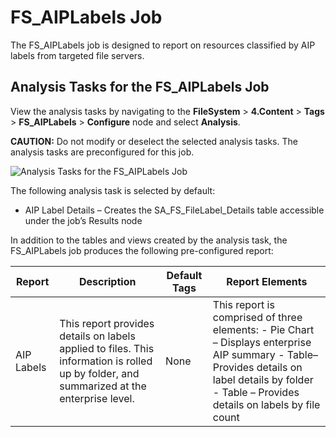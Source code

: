 # FS_AIPLabels Job

The FS_AIPLabels job is designed to report on resources classified by AIP labels from targeted file
servers.

## Analysis Tasks for the FS_AIPLabels Job

View the analysis tasks by navigating to the **FileSystem** > **4.Content** > **Tags** >
**FS_AIPLabels** > **Configure** node and select **Analysis**.

**CAUTION:** Do not modify or deselect the selected analysis tasks. The analysis tasks are
preconfigured for this job.

![Analysis Tasks for the FS_AIPLabels Job](/img/versioned_docs/accessanalyzer_11.6/accessanalyzer/solutions/filesystem/content/tags/aiplabelsanalysis.webp)

The following analysis task is selected by default:

- AIP Label Details – Creates the SA_FS_FileLabel_Details table accessible under the job’s Results
  node

In addition to the tables and views created by the analysis task, the FS_AIPLabels job produces the
following pre-configured report:

| Report     | Description                                                                                                                               | Default Tags | Report Elements                                                                                                                                                                                   |
| ---------- | ----------------------------------------------------------------------------------------------------------------------------------------- | ------------ | ------------------------------------------------------------------------------------------------------------------------------------------------------------------------------------------------- |
| AIP Labels | This report provides details on labels applied to files. This information is rolled up by folder, and summarized at the enterprise level. | None         | This report is comprised of three elements: - Pie Chart – Displays enterprise AIP summary - Table– Provides details on label details by folder - Table – Provides details on labels by file count |
